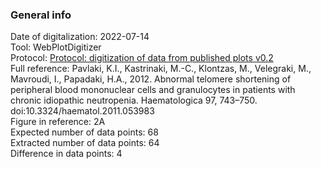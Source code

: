 ### General info  
Date of digitalization: 2022-07-14  
Tool: WebPlotDigitizer  
Protocol: [Protocol: digitization of data from published plots v0.2](https://docs.google.com/document/d/1UOAwkfLx5BxUj8SVju1AP1eTS1eLWDE9jtFnr2e7a7Q/edit?usp=sharing)  
Full reference: Pavlaki, K.I., Kastrinaki, M.-C., Klontzas, M., Velegraki, M., Mavroudi, I., Papadaki, H.A., 2012. Abnormal telomere shortening of peripheral blood mononuclear cells and granulocytes in patients with chronic idiopathic neutropenia. Haematologica 97, 743–750. doi:10.3324/haematol.2011.053983  
Figure in reference: 2A  
Expected number of data points: 68  
Extracted number of data points: 64  
Difference in data points: 4  
